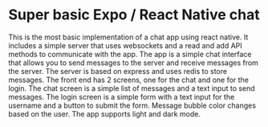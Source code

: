 # Super basic Expo / React Native chat

This is the most basic implementation of a chat app using react native. It includes a simple server that uses websockets and a read and add API methods to communicate with the app. The app is a simple chat interface that allows you to send messages to the server and receive messages from the server. The server is based on express and uses redis to store messages. The front end has 2 screens, one for the chat and one for the login. The chat screen is a simple list of messages and a text input to send messages. The login screen is a simple form with a text input for the username and a button to submit the form. Message bubble color changes based on the user. The app supports light and dark mode.
